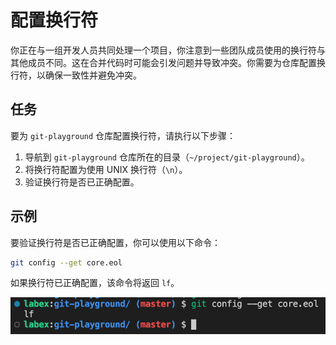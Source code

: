 # 配置换行符

你正在与一组开发人员共同处理一个项目，你注意到一些团队成员使用的换行符与其他成员不同。这在合并代码时可能会引发问题并导致冲突。你需要为仓库配置换行符，以确保一致性并避免冲突。

## 任务

要为 `git-playground` 仓库配置换行符，请执行以下步骤：

1. 导航到 `git-playground` 仓库所在的目录（`~/project/git-playground`）。
2. 将换行符配置为使用 UNIX 换行符（`\n`）。
3. 验证换行符是否已正确配置。

## 示例

要验证换行符是否已正确配置，你可以使用以下命令：

```bash
git config --get core.eol
```

如果换行符已正确配置，该命令将返回 `lf`。

![Git 换行符配置](../assets/20240702-15-01-34-S4a8vHzh@2x.png)
